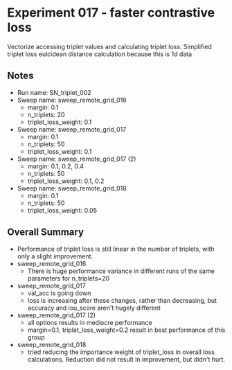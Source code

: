 # Experiment 017 - faster contrastive loss
Vectorize accessing triplet values and calculating triplet loss. Simplified triplet loss eulcidean distance calculation because this is 1d data

## Notes
- Run name: SN_triplet_002
- Sweep name: sweep_remote_grid_016
	- margin: 0.1
	- n_triplets: 20
	- triplet_loss_weight: 0.1
- Sweep name: sweep_remote_grid_017
	- margin: 0.1
	- n_triplets: 50
	- triplet_loss_weight: 0.1
- Sweep name: sweep_remote_grid_017 (2)
	- margin: 0.1, 0.2, 0.4
	- n_triplets: 50
	- triplet_loss_weight: 0.1, 0.2
- Sweep name: sweep_remote_grid_018
	- margin: 0.1
	- n_triplets: 50
	- triplet_loss_weight: 0.05

## Overall Summary
- Performance of triplet loss is still linear in the number of triplets, with only a slight improvement.
- sweep_remote_grid_016
	- There is huge performance variance in different runs of the same parameters for n_triplets=20
- sweep_remote_grid_017
	- val_acc is going down
	- loss is increasing after these changes, rather than decreasing, but accuracy and iou_score aren't hugely different
- sweep_remote_grid_017 (2)
	- all options results in mediocre performance
	- margin=0.1, triplet_loss_weight=0.2 result in best performance of this group
- sweep_remote_grid_018
	- tried reducing the importance weight of triplet_loss in overall loss calculations. Reduction did not result in improvement, but didn't hurt.



	

